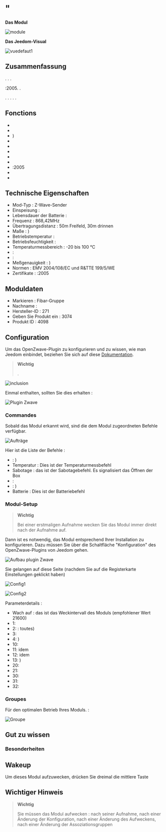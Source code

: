 # "

**Das Modul**

![module](images/fibaro.fgsd102/module.jpg)

**Das Jeedom-Visual**

![vuedefaut1](images/fibaro.fgsd102/vuedefaut1.jpg)

## Zusammenfassung

. . .

:2005. .

. . . . .

## Fonctions

-   
-   
-   )
-   
-   
-   
-   
-   
-   :2005
-   
-   

## Technische Eigenschaften

-   Mod-Typ : Z-Wave-Sender
-   Einspeisung : 
-   Lebensdauer der Batterie : 
-   Frequenz : 868,42MHz
-   Übertragungsdistanz : 50m Freifeld, 30m drinnen
-   Maße : )
-   Betriebstemperatur : 
-   Betriebsfeuchtigkeit : 
-   Temperaturmessbereich : -20 bis 100 °C
-    : 
-   : 
-   Meßgenauigkeit : )
-   Normen : EMV 2004/108/EC und R&TTE 199/5/WE
-   Zertifikate : :2005

## Moduldaten

-   Markieren : Fibar-Gruppe
-   Nachname : 
-   Hersteller-ID : 271
-   Geben Sie Produkt ein : 3074
-   Produkt ID : 4098

## Configuration

Um das OpenZwave-Plugin zu konfigurieren und zu wissen, wie man Jeedom einbindet, beziehen Sie sich auf diese [Dokumentation](https://doc.jeedom.com/de_DE/plugins/automation%20protocol/openzwave/).

> **Wichtig**
>
> .

![inclusion](images/fibaro.fgsd102/inclusion.jpg)

Einmal enthalten, sollten Sie dies erhalten :

![Plugin Zwave](images/fibaro.fgsd102/information.jpg)

### Commandes

Sobald das Modul erkannt wird, sind die dem Modul zugeordneten Befehle verfügbar.

![Aufträge](images/fibaro.fgsd102/commandes.jpg)

Hier ist die Liste der Befehle :

-    : )
-   Temperatur : Dies ist der Temperaturmessbefehl
-   Sabotage : das ist der Sabotagebefehl. Es signalisiert das Öffnen der Box
-    : 
-    : )
-   Batterie : Dies ist der Batteriebefehl

### Modul-Setup

> **Wichtig**
>
> Bei einer erstmaligen Aufnahme wecken Sie das Modul immer direkt nach der Aufnahme auf.

Dann ist es notwendig, das Modul entsprechend Ihrer Installation zu konfigurieren. Dazu müssen Sie über die Schaltfläche "Konfiguration" des OpenZwave-Plugins von Jeedom gehen.

![Aufbau plugin Zwave](images/plugin/bouton_configuration.jpg)

Sie gelangen auf diese Seite (nachdem Sie auf die Registerkarte Einstellungen geklickt haben)

![Config1](images/fibaro.fgsd102/config1.jpg)

![Config2](images/fibaro.fgsd102/config2.jpg)

Parameterdetails :

-   Wach auf : das ist das Weckintervall des Moduls (empfohlener Wert 21600)
-   1: 
-   2:  : toutes)
-   3: 
-   4: )
-   10: 
-   11: idem
-   12: idem
-   13: )
-   20: 
-   21: 
-   30: 
-   31: 
-   32: 

### Groupes

Für den optimalen Betrieb Ihres Moduls. :

![Groupe](images/fibaro.fgsd102/groupe.jpg)

## Gut zu wissen

### Besonderheiten

## Wakeup

Um dieses Modul aufzuwecken, drücken Sie dreimal die mittlere Taste

## Wichtiger Hinweis

> **Wichtig**
>
> Sie müssen das Modul aufwecken : nach seiner Aufnahme, nach einer Änderung der Konfiguration, nach einer Änderung des Aufweckens, nach einer Änderung der Assoziationsgruppen
